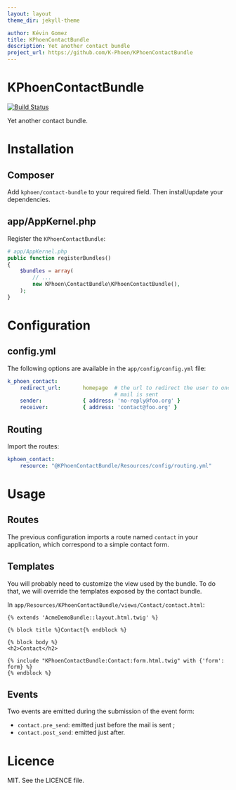 ```yaml
---
layout: layout
theme_dir: jekyll-theme

author: Kévin Gomez
title: KPhoenContactBundle
description: Yet another contact bundle
project_url: https://github.com/K-Phoen/KPhoenContactBundle
---
```


KPhoenContactBundle
===================

[![Build Status](https://travis-ci.org/K-Phoen/KPhoenContactBundle.png?branch=master)](https://travis-ci.org/K-Phoen/KPhoenContactBundle)

Yet another contact bundle.

Installation
===========

## Composer

Add `kphoen/contact-bundle` to your required field. Then install/update your
dependencies.

## app/AppKernel.php

Register the `KPhoenContactBundle`:

```php
# app/AppKernel.php
public function registerBundles()
{
    $bundles = array(
        // ...
        new KPhoen\ContactBundle\KPhoenContactBundle(),
    );
}
```

Configuration
=============

## config.yml

The following options are available in the `app/config/config.yml` file:

```yaml
k_phoen_contact:
    redirect_url:       homepage  # the url to redirect the user to once the
                                  # mail is sent
    sender:             { address: 'no-reply@foo.org' }
    receiver:           { address: 'contact@foo.org' }
```

## Routing

Import the routes:

```yaml
kphoen_contact:
    resource: "@KPhoenContactBundle/Resources/config/routing.yml"
```

Usage
=====

## Routes

The previous configuration imports a route named `contact` in your application,
which correspond to a simple contact form.

## Templates

You will probably need to customize the view used by the bundle. To do that, we
will override the templates exposed by the contact bundle.

In `app/Resources/KPhoenContactBundle/views/Contact/contact.html`:

```jinja
{% extends 'AcmeDemoBundle::layout.html.twig' %}

{% block title %}Contact{% endblock %}

{% block body %}
<h2>Contact</h2>

{% include "KPhoenContactBundle:Contact:form.html.twig" with {'form': form} %}
{% endblock %}
```

## Events

Two events are emitted during the submission of the event form:

 * `contact.pre_send`: emitted just before the mail is sent ;
 * `contact.post_send`: emitted just after.

Licence
=======

MIT. See the LICENCE file.
